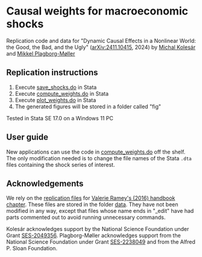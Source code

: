 # Causal weights for macroeconomic shocks

Replication code and data for "Dynamic Causal Effects in a Nonlinear World: the Good, the Bad, and the Ugly" ([arXiv:2411.10415](https://arxiv.org/abs/2411.10415), 2024) by [Michal Kolesár](https://github.com/kolesarm) and [Mikkel Plagborg-Møller](https://github.com/mikkelpm)

## Replication instructions
1. Execute [save_shocks.do](save_shocks.do) in Stata
2. Execute [compute_weights.do](compute_weights.do) in Stata
3. Execute [plot_weights.do](plot_weights.do) in Stata
4. The generated figures will be stored in a folder called "fig"

Tested in Stata SE 17.0 on a Windows 11 PC

## User guide

New applications can use the code in [compute_weights.do](compute_weights.do) off the shelf. The only modification needed is to change the file names of the Stata `.dta` files containing the shock series of interest.

## Acknowledgements

We rely on the [replication files](https://econweb.ucsd.edu/~vramey/research.html) for [Valerie Ramey's (2016) handbook chapter](https://doi.org/10.1016/bs.hesmac.2016.03.003). These files are stored in the folder [data](data). They have not been modified in any way, except that files whose name ends in "_edit" have had parts commented out to avoid running unnecessary commands.

Kolesár acknowledges support by the National Science Foundation under Grant [SES-2049356](https://www.nsf.gov/awardsearch/showAward?AWD_ID=2049356). Plagborg-Møller acknowledges support from the National Science Foundation under Grant [SES-2238049](https://www.nsf.gov/awardsearch/showAward?AWD_ID=2238049) and from the Alfred P. Sloan Foundation.

